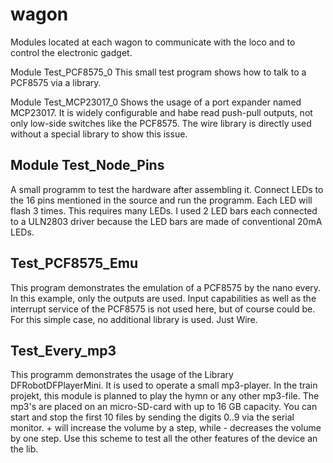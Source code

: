 # wagon
Modules located at each wagon to communicate with the loco and to control the electronic gadget.

Module Test_PCF8575_0
This small test program shows how to talk to a PCF8575 via a library.


Module Test_MCP23017_0
Shows the usage of a port expander named MCP23017. 
It is widely configurable and habe read push-pull outputs, not only low-side switches like the PCF8575.
The wire library is directly used without a special library to show this issue.

## Module Test_Node_Pins
A small programm to test the hardware after assembling it.  Connect LEDs to the 16 pins mentioned in the source and run the programm. Each LED will flash 3 times. This requires many LEDs. I used 2 LED bars each connected to a ULN2803 driver because the LED bars are made of conventional 20mA LEDs. 

## Test_PCF8575_Emu
This program demonstrates the emulation of a PCF8575 by the nano every.
In this example, only the outputs are used. Input capabilities as well 
as the interrupt service of the PCF8575 is not used here, but of course could be.
For this simple case, no additional library is used. Just Wire.


## Test_Every_mp3
This programm demonstrates the usage of the Library DFRobotDFPlayerMini.
It is used to operate a small mp3-player. In the train projekt, this module
is planned to play the hymn  or any other mp3-file. The mp3's are placed 
on an micro-SD-card with up to 16 GB capacity.
You can start and stop the first 10 files by sending the digits 0..9 via
the serial monitor. + will increase the volume by a step, while - decreases 
the volume by one step. Use this scheme to test all the other features of the 
device an the lib.


